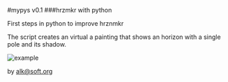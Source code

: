 #mypys v0.1
###hrzmkr with python

First steps in python to improve hrznmkr


The script creates an virtual a painting that shows an horizon with a single pole and its shadow.

![example](http://alkasoft.org/mypys/temp/faec19d3.png "hrznmkr")


by alk@soft.org
